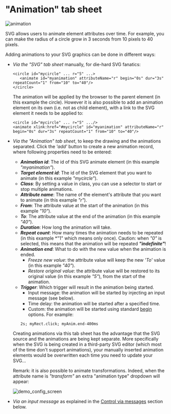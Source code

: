 # "Animation" tab sheet

![animation](https://user-images.githubusercontent.com/14224149/65359120-d2b71980-dbfb-11e9-83ea-5bbc6e155673.png)

SVG allows users to animate element attributes over time.  For example, you can make the radius of a circle grow in 3 seconds from 10 pixels to 40 pixels. 

Adding animations to your SVG graphics can be done in different ways:
+ *Via the "SVG" tab sheet* manually, for die-hard SVG fanatics:
   ```
   <circle id="mycircle" ... r="5" ...>
      <animate id="myanimation" attributeName="r" begin="0s" dur="3s" repeatCount="1" from="10" to="40"/>
   </circle>
   ```
   The animation will be applied by the browser to the parent element (in this example the circle).
   However it is also possible to add an animation element on its own (i.e. not as child element), with a link to the SVG element it needs to be applied to:
   ```
   <circle id="mycircle" ... r="5" .../>
   <animate xlink:href="#mycircle" id="myanimation" attributeName="r" begin="0s" dur="3s" repeatCount="1" from="10" to="40"/>
   ```

+ *Via the "Animation" tab sheet*, to keep the drawing and the animations separated.  Click the *'add'* button to create a new animation record, where following properties need to be entered:
   + ***Animation id***: The id of this SVG animate element (in this example *"myanimation"*).
   + ***Target element id***: The id of the SVG element that you want to animate (in this example *"mycircle"*).
   + ***Class***: By setting a value in class, you can use a selector to start or stop multiple animations. 
   + ***Attribute name***: The name of the element's attribute that you want to animate (in this example *"r"*).
   + ***From***: The attribute value at the start of the animation (in this example *"10"*).
   + ***To***: The attribute value at the end of the animation (in this example *"40"*).
   + ***Duration***: How long the animation will take.
   + ***Repeat count***: How many times the animation needs to be repeated (in this example *"1" which means only once).  Caution: when *"0"* is selected, this means that the animation will be repeated ***"indefinite"***!
   + ***Animation end***: What to do with the new value when the animation is ended.
      + *Freeze new value*: the attribute value will keep the new *'To'* value (in this example *"40"*).  
      + *Restore original value*: the attribute value will be restored to its original value (in this example *"5"*), from the start of the animation.
   + ***Trigger***: Which trigger will result in the animation being started.
      + Input message: the animation will be started by injecting an input message (see below).
      + Time delay: the animation will be started after a specified time.
      + Custom: the animation will be started using standard [begin](https://developer.mozilla.org/en-US/docs/Web/SVG/Attribute/begin) options.  For example:
      ```
      2s; myRect.click; myAnim.end-400ms
      ```
   
   Creating animations via this tab sheet has the advantage that the SVG source and the animations are being kept separate.  More specifically when the SVG is being created in a third-party SVG editor (which most of the time don't support animations), your manually inserted animation elements would be overwritten each time you need to update your SVG...
   
   Remark: it is also possible to animate transformations.  Indeed, when the attribute name is *"transform"* an extra "animation type" dropdown will appear:

   ![demo_config_screen](https://user-images.githubusercontent.com/14224149/73695310-23766d00-46da-11ea-9960-065dc1bf7004.gif)
   
+ *Via an input message* as explained in the [Control via messages](https://github.com/bartbutenaers/node-red-contrib-ui-svg/tree/master/docs/msg_control.md#startstop-animations-via-msg) section below.  
